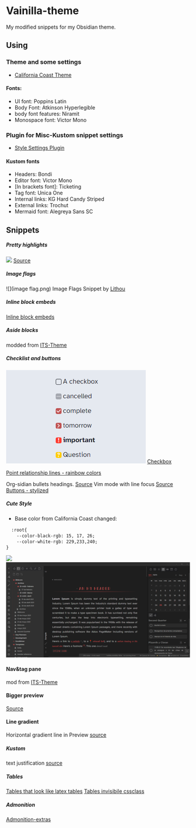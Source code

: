 # Vainilla-theme
My modified snippets for my Obsidian theme.

## Using
### Theme and some settings
  - [California Coast Theme](https://github.com/mgmeyers/obsidian-california-coast-theme)
#### Fonts:
  - UI font: Poppins Latin
  - Body Font: Atkinson Hyperlegible
  - body font features: Niramit
  - Monospace font: Victor Mono

### Plugin for Misc-Kustom snippet settings
  - [Style Settings Plugin](https://github.com/mgmeyers/obsidian-style-settings)
####  Kustom fonts
  - Headers: Bondi
  - Editor font: Victor Mono
  - \[In brackets font]: Ticketing
  - Tag font: Unica One
  - Internal links: KG Hard Candy Striped
  - External links: Trochut
  - Mermaid font: Alegreya Sans SC

## Snippets
##### Pretty highlights
![](Highlights.png)
[Source](https://github.com/chetachiezikeuzor/Obsidian-Snippets#Pretty-Highlights)

##### Image flags
![](image flag.png)
Image Flags Snippet by [Lithou](http://github.com/lithou/sandbox)

##### Inline block embeds
[Inline block embeds](https://github.com/deathau/obsidian-snippets/blob/main/inline-block-embeds.css)  

##### Aside blocks
  modded from [ITS-Theme](https://github.com/SlRvb/Obsidian--ITS-Theme)
  
##### Checklist and buttons
  ![](Screenshots/checklist.png)
  [Checkbox](https://github.com/deathau/obsidian-snippets/blob/main/checkbox.css)
  
  [Point relationship lines - rainbow colors](https://forum.obsidian.md/t/meta-post-common-css-hacks/1978/334)


Org-sidian bullets headings. [Source](https://github.com/santiyounger/Org-sidian-Bullets)
Vim mode with line focus [Source](https://forum.obsidian.md/t/meta-post-common-css-hacks/1978/17)
[Buttons - stylized](https://github.com/Dmitriy-Shulha/obsidian-css-snippets/blob/master/Snippets/Buttons%20-%20stylized.md)

##### Cute Style

  - Base color from California Coast changed:
```
  :root{
	--color-black-rgb: 15, 17, 26;
	--color-white-rgb: 229,233,240;
}
```

![](Screenshots/light%20mode.png|width=100)
![](Screenshots/dark%20mode.png)
  
  #### Nav&tag pane
  mod from [ITS-Theme](https://github.com/SlRvb/Obsidian--ITS-Theme)
  #### Bigger preview
  [Source](https://github.com/chetachiezikeuzor/Obsidian-Snippets#Bigger-Popovers)
  #### Line gradient
 Horizontal gradient line in Preview [source](https://github.com/Dmitriy-Shulha/obsidian-css-snippets/blob/master/Snippets/Lines%20-%20horizontal.md)
  
##### Kustom
text justification [source](https://github.com/Dmitriy-Shulha/obsidian-css-snippets/blob/master/Snippets/Hyphenation-Justification.md)

##### Tables
[Tables that look like latex tables](https://forum.obsidian.md/t/obsidian-tables-that-look-like-latex-tables-with-css/16683)
[Tables invisibile cssclass](https://github.com/PurpleGuitar/obsidian-snippets/blob/main/tables-invisible-cssclass.css)


##### Admonition
[Admonition-extras](https://github.com/chetachiezikeuzor/Obsidian-Snippets/blob/main/Admonition%20Extras.css)


